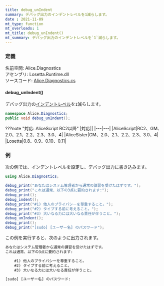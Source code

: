 ```yaml
---
title: debug_unIndent
summary: デバッグ出力のインデントレベルを1減らします。
date : 2021-11-09
mt_type: function
mt_overloads: 1
mt_title: debug_unIndent()
mt_summary: デバッグ出力のインデントレベルを`1`減らします。
---
```


### 定義
名前空間: Alice.Diagnostics<br/>
アセンブリ: Losetta.Runtime.dll<br/>
ソースコード: [Alice.Diagnostics.cs](https://github.com/WSOFT-Project/Losetta/blob/master/Losetta.Runtime/Alice.Diagnostics.cs)

#### debug_unIndent()

デバッグ出力の[インデントレベル](./debug_indentlevel.md)を`1`減らします。

```cs title="AliceScript"
namespace Alice.Diagnostics;
public void debug_unIndent();
```

???note "対応: AliceScript RC2以降"
    |対応||
    |---|---|
    |AliceScript|RC2、GM、2.0、2.1、2.2、2.3、3.0、4|
    |AliceSister|GM、2.0、2.1、2.2、2.3、3.0、4|
    |Losetta|0.8、0.9、0.10、0.11|

### 例
次の例では、インデントレベルを設定し、デバッグ出力に書き込みます。

```cs title="AliceScript"
using Alice.Diagnostics;

debug_print("あなたはシステム管理者から通常の講習を受けたはずです。");
debug_print("これは通常、以下の3点に要約されます:");
debug_print();
debug_indent();
debug_print("#1) 他人のプライバシーを尊重すること。");
debug_print("#2) タイプする前に考えること。");
debug_print("#3) 大いなる力には大いなる責任が伴うこと。");
debug_unIndent();
debug_print();
debug_print("[sudo] [ユーザー名] のパスワード");
```

この例を実行すると、次のように出力されます。

```txt title="出力"
あなたはシステム管理者から通常の講習を受けたはずです。
これは通常、以下の3点に要約されます:

    #1) 他人のプライバシーを尊重すること。
    #2) タイプする前に考えること。
    #3) 大いなる力には大いなる責任が伴うこと。

[sudo] [ユーザー名] のパスワード:
```